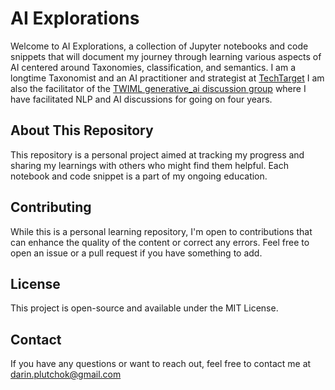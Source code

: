 # AI Explorations
Welcome to AI Explorations, a collection of Jupyter notebooks and code snippets that will document my journey through learning various aspects of AI centered around Taxonomies, classification, and semantics.
I am a longtime Taxonomist and an AI practitioner and strategist at [TechTarget](https://www.techtarget.com/) I am also the facilitator of the [TWIML generative_ai discussion group](https://twimlai.com/community/program/generative-ai/) where I have facilitated NLP and AI discussions for going on four years.

## About This Repository
This repository is a personal project aimed at tracking my progress and sharing my learnings with others who might find them helpful. Each notebook and code snippet is a part of my ongoing education.

## Contributing
While this is a personal learning repository, I'm open to contributions that can enhance the quality of the content or correct any errors. Feel free to open an issue or a pull request if you have something to add.

## License
This project is open-source and available under the MIT License.

## Contact
If you have any questions or want to reach out, feel free to contact me at darin.plutchok@gmail.com
